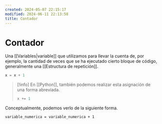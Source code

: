 ```yaml
---
created: 2024-05-07 22:15:17
modified: 2024-06-11 22:13:58
title: Contador
---
```


# Contador

Una [[Variables|variable]] que utilizamos para llevar la cuenta de, por ejemplo, la cantidad de veces que se ha ejecutado cierto bloque de código, generalmente una [[Estructura de repetición]].

```python
x = x + 1
```

> [!info]
> En [[Python]], también podemos realizar esta asignación de una forma abreviada.
>
> ```python
> x += 1
> ```

Conceptualmente, podemos verlo de la siguiente forma.

```
variable_numerica = variable_numerica + 1
```
